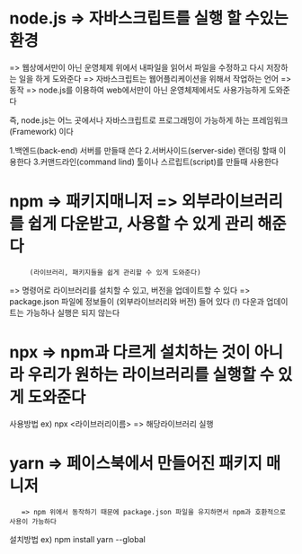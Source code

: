 # node.js => 자바스크립트를 실행 할 수있는 환경

=> 웹상에서만이 아닌 운영체제 위에서 내파일을 읽어서 파일을 수정하고 다시 저장하는 일을 하게 도와준다
=> 자바스크립트는 웹어플리케이션을 위해서 작업하는 언어 => 동작 => node.js를 이용하여 web에서만이 아닌 운영체제에서도 사용가능하게 도와준다

즉, node.js는 어느 곳에서나 자바스크립트로 프로그래밍이 가능하게 하는 프레임워크(Framework) 이다

1.백엔드(back-end) 서버를 만들때 쓴다 2.서버사이드(server-side) 랜더링 할때 이용한다 3.커맨드라인(command lind) 툴이나 스르립트(script)를 만들때 사용한다

# npm => 패키지매니저 => 외부라이브러리를 쉽게 다운받고, 사용할 수 있게 관리 해준다

         (라이브러리, 패키지들을 쉽게 관리할 수 있게 도와준다)

=> 명령어로 라이브러리를 설치할 수 있고, 버전을 업데이트할 수 있다
=> package.json 파일에 정보들이 (외부라이브러리와 버전) 들어 있다
(!) 다운과 업데이트는 가능하나 실행은 되지 않는다

# npx => npm과 다르게 설치하는 것이 아니라 우리가 원하는 라이브러리를 실행할 수 있게 도와준다

사용방법 ex) npx <라이브러리이름> => 해당라이브러리 실행

# yarn => 페이스북에서 만들어진 패키지 매니저

       => npm 위에서 동작하기 때문에 package.json 파일을 유지하면서 npm과 호환적으로 사용이 가능하다

설치방법 ex) npm install yarn --global
